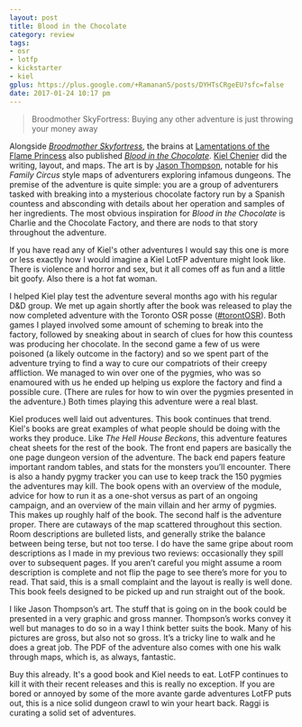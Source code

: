 ```yaml
---
layout: post
title: Blood in the Chocolate
category: review
tags: 
- osr
- lotfp
- kickstarter
- kiel
gplus: https://plus.google.com/+RamananS/posts/DYHTsCRgeEU?sfc=false
date: 2017-01-24 10:17 pm
---
```


> Broodmother SkyFortress: Buying any other adventure is just throwing your money away

Alongside [_Broodmother Skyfortress_][bmsf], the brains at [Lamentations of the Flame Princess][lotfp] also published [_Blood in the Chocolate_][bitc]. [Kiel Chenier][kc] did the writing, layout, and maps. The art is by [Jason Thompson][jt], notable for his *Family Circus* style maps of adventurers exploring infamous dungeons. The premise of the adventure is quite simple: you are a group of adventurers tasked with breaking into a mysterious chocolate factory run by a Spanish countess and absconding with details about her operation and samples of her ingredients. The most obvious inspiration for _Blood in the Chocolate_ is Charlie and the Chocolate Factory, and there are nods to that story throughout the adventure.

If you have read any of Kiel's other adventures I would say this one is more or less exactly how I would imagine a Kiel LotFP adventure might look like. There is violence and horror and sex, but it all comes off as fun and a little bit goofy. Also there is a hot fat woman.

I helped Kiel play test the adventure several months ago with his regular D&D group. We met up again shortly after the book was released to play the now completed adventure with the Toronto OSR posse ([#torontOSR]). Both games I played involved some amount of scheming to break into the factory, followed by sneaking about in search of clues for how this countess was producing her chocolate. In the second game a few of us were poisoned (a likely outcome in the factory) and so we spent part of the adventure trying to find a way to cure our compatriots of their creepy affliction. We managed to win over one of the pygmies, who was so enamoured with us he ended up helping us explore the factory and find a possible cure. (There are rules for how to win over the pygmies presented in the adventure.) Both times playing this adventure were a real blast.

Kiel produces well laid out adventures. This book continues that trend. Kiel's books are great examples of what people should be doing with the works they produce. Like *The Hell House Beckons*, this adventure features cheat sheets for the rest of the book. The front end papers are basically the one page dungeon version of the adventure. The back end papers feature important random tables, and stats for the monsters you’ll encounter. There is also a handy pygmy tracker you can use to keep track the 150 pygmies the adventures may kill. The book opens with an overview of the module, advice for how to run it as a one-shot versus as part of an ongoing campaign, and an overview of the main villain and her army of pygmies. This makes up roughly half of the book. The second half is the adventure proper. There are cutaways of the map scattered throughout this section. Room descriptions are bulleted lists, and generally strike the balance between being terse, but not too terse. I do have the same gripe about room descriptions as I made in my previous two reviews: occasionally they spill over to subsequent pages. If you aren’t careful you might assume a room description is complete and not flip the page to see there’s more for you to read. That said, this is a small complaint and the layout is really is well done. This book feels designed to be picked up and run straight out of the book.

I like Jason Thompson’s art. The stuff that is going on in the book could be presented in a very graphic and gross manner. Thompson’s works convey it well but manages to do so in a way I think better suits the book. Many of his pictures are gross, but also not so gross. It’s a tricky line to walk and he does a great job. The PDF of the adventure also comes with one his walk through maps, which is, as always, fantastic.

Buy this already. It's a good book and Kiel needs to eat. LotFP continues to kill it with their recent releases and this is really no exception. If you are bored or annoyed by some of the more avante garde adventures LotFP puts out, this is a nice solid dungeon crawl to win your heart back. Raggi is curating a solid set of adventures.


[bmsf]: /review/broodmother-skyfortress/
[bitc]: http://www.lotfp.com/store/index.php?route=product/product&product_id=237
[lotfp]: http://lotfp.com/
[kc]: http://dungeonsdonuts.tumblr.com
[jt]: http://mockman.com
[thhb]: https://dungeonsanddonuts.itch.io/the-hell-house-beckons
[#torontosr]: https://plus.google.com/s/%23torontOSR/top